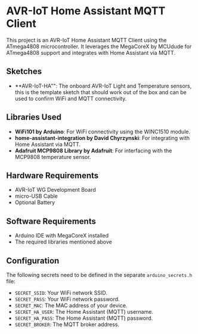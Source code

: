 # AVR-IoT Home Assistant MQTT Client

This project is an AVR-IoT Home Assistant MQTT Client using the ATmega4808 microcontroller. It leverages the MegaCoreX by MCUdude for ATmega4808 support and integrates with Home Assistant via MQTT.

## Sketches
 - **AVR-IoT-HA"": The onboard AVR-IoT Light and Temperature sensors, this is the template sketch that should work out of the box and can be used to confirm WiFi and MQTT connectivity.

## Libraries Used
- **WiFi101 by Arduino**: For WiFi connectivity using the WINC1510 module.
- **home-assistant-integration by David Chyrzynski**: For integrating with Home Assistant via MQTT.
- **Adafruit MCP9808 Library by Adafruit**: For interfacing with the MCP9808 temperature sensor.

## Hardware Requirements
- AVR-IoT WG Development Board
- micro-USB Cable
- Optional Battery

## Software Requirements
- Arduino IDE with MegaCoreX installed
- The required libraries mentioned above

## Configuration
The following secrets need to be defined in the separate `arduino_secrets.h` file:
- `SECRET_SSID`: Your WiFi network SSID.
- `SECRET_PASS`: Your WiFi network password.
- `SECRET_MAC`: The MAC address of your device.
- `SECRET_HA_USER`: The Home Assistant (MQTT) username.
- `SECRET_HA_PASS`: The Home Assistant (MQTT) password.
- `SECRET_BROKER`: The MQTT broker address.
